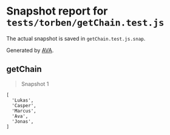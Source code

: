 # Snapshot report for `tests/torben/getChain.test.js`

The actual snapshot is saved in `getChain.test.js.snap`.

Generated by [AVA](https://avajs.dev).

## getChain

> Snapshot 1

    [
      'Lukas',
      'Casper',
      'Marcus',
      'Ava',
      'Jonas',
    ]
